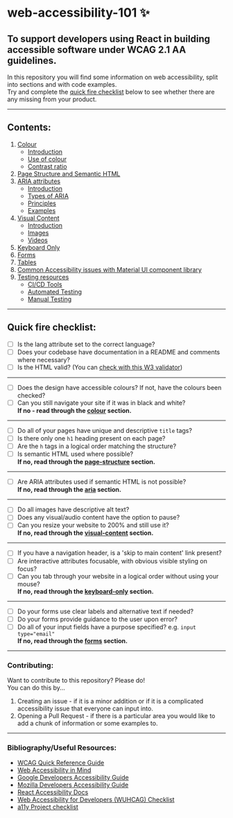 # web-accessibility-101 :sparkles:

## To support developers using React in building accessible software under WCAG 2.1 AA guidelines.

In this repository you will find some information on web accessibility, split into sections and with code examples.  
Try and complete the [quick fire checklist](#quick-fire-checklist) below to see whether there are any missing from your product.

---

## Contents:

1. [Colour](1-colour/colour.md)
    - [Introduction](1-colour/colour.md#introduction)
    - [Use of colour](1-colour/colour.md#use-of-colour)
    - [Contrast ratio](1-colour/colour.md#contrast-ratio)
2. [Page Structure and Semantic HTML](2-page-structure/page-structure.md)
3. [ARIA attributes](3-aria/aria.md)
    - [Introduction](3-aria/aria.md#introduction)
    - [Types of ARIA](3-aria/aria.md#types-of-aria)
    - [Principles](3-aria/aria.md#principles)
    - [Examples](3-aria/aria.md#examples)
4. [Visual Content](4-visual-content/visual-content.md)
    - [Introduction](4-visual-content/visual-content.md#introduction)
    - [Images](4-visual-content/visual-content.md#images)
    - [Videos](4-visual-content/visual-content.md#videos)
5. [Keyboard Only](5-keyboard-only/keyboard-only.md)
6. [Forms](6-forms/forms.md)
7. [Tables](7-tables/tables.md)
8. [Common Accessibility issues with Material UI component library](8-UI-libraries/UI-libraries.md)
9. [Testing resources](9-testing-resources/testing-resources.md)
    - [CI/CD Tools](9-testing-resources/testing-resources.md#CI/CD)
    - [Automated Testing](9-testing-resources/testing-resources.md#Automated)
    - [Manual Testing](9-testing-resources/testing-resources.md#Manual)

---

## Quick fire checklist:

-   [ ] Is the lang attribute set to the correct language?
-   [ ] Does your codebase have documentation in a README and comments where necessary?
-   [ ] Is the HTML valid? (You can [check with this W3 validator](https://validator.w3.org/))

---

-   [ ] Does the design have accessible colours? If not, have the colours been checked?
-   [ ] Can you still navigate your site if it was in black and white?  
         **If no - read through the [colour](1-colour/colour.md) section.**

---

-   [ ] Do all of your pages have unique and descriptive `title` tags?
-   [ ] Is there only one `h1` heading present on each page?
-   [ ] Are the `h` tags in a logical order matching the structure?
-   [ ] Is semantic HTML used where possible?  
         **If no, read through the [page-structure](2-page-structure/page-structure.md) section.**

---

-   [ ] Are ARIA attributes used if semantic HTML is not possible?  
         **If no, read through the [aria](3-aria/aria.md) section.**

---

-   [ ] Do all images have descriptive alt text?
-   [ ] Does any visual/audio content have the option to pause?
-   [ ] Can you resize your website to 200% and still use it?  
         **If no, read through the [visual-content](4-visual-content/visual-content.md) section.**

---

-   [ ] If you have a navigation header, is a 'skip to main content' link present?
-   [ ] Are interactive attributes focusable, with obvious visible styling on focus?
-   [ ] Can you tab through your website in a logical order without using your mouse?  
         **If no, read through the [keyboard-only](5-keyboard-only/keyboard-only.md) section.**

---

-   [ ] Do your forms use clear labels and alternative text if needed?
-   [ ] Do your forms provide guidance to the user upon error?
-   [ ] Do all of your input fields have a purpose specified? e.g. `input type="email"`  
         **If no, read through the [forms](6-forms/forms.md) section.**

---

### Contributing:

Want to contribute to this repository? Please do!  
You can do this by...

1. Creating an issue - if it is a minor addition or if it is a complicated accessibility issue that everyone can input into.
2. Opening a Pull Request - if there is a particular area you would like to add a chunk of information or some examples to.

---

### Bibliography/Useful Resources:

-   [WCAG Quick Reference Guide](https://www.w3.org/WAI/WCAG21/quickref/)
-   [Web Accessibility in Mind](https://webaim.org/)
-   [Google Developers Accessibility Guide](https://developers.google.com/web/fundamentals/accessibility)
-   [Mozilla Developers Accessibility Guide](https://developer.mozilla.org/en-US/docs/Web/Accessibility)
-   [React Accessibility Docs](https://reactjs.org/docs/accessibility.html)
-   [Web Accessibility for Developers (WUHCAG) Checklist](https://www.wuhcag.com/wcag-checklist/)
-   [a11y Project checklist](https://www.a11yproject.com/checklist/)
